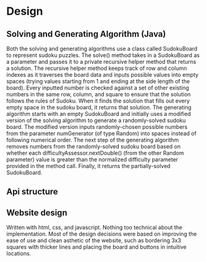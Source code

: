 # Design
## Solving and Generating Algorithm (Java)

Both the solving and generating algorithms use a class called SudokuBoard to represent sudoku puzzles. The solve() method takes in a SudokuBoard as a parameter and passes it to a private recursive helper method that returns a solution. The recursive helper method keeps track of row and column indexes as it traverses the board data and inputs possible values into empty spaces (trying values starting from 1 and ending at the side length of the board). Every inputted number is checked against a set of other existing numbers in the same row, column, and square to ensure that the solution follows the rules of Sudoku. When it finds the solution that fills out every empty space in the sudoku board, it returns that solution. The generating algorithm starts with an empty SudokuBoard and initially uses a modified version of the solving algorithm to generate a randomly-solved sudoku board. The modified version inputs randomly-chosen possible numbers from the parameter numGenerator (of type Random) into spaces instead of following numerical order. The next step of the generating algorithm removes numbers from the randomly-solved sudoku board based on whether each difficultyAssessor.nextDouble() (from the other Random parameter) value is greater than the normalized difficulty parameter provided in the method call. Finally, it returns the partially-solved SudokuBoard.

## Api structure
## Website design
Written with html, css, and javascript. Nothing too technical about the implementation. Most of the design decisions were based on improving the ease of use and clean asthetic of the website, such as bordering 3x3 squares with thicker lines and placing the board and buttons in intuitive locations. 

